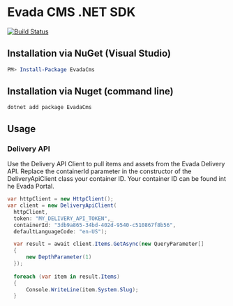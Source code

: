 # Evada CMS .NET SDK

[![Build Status](https://dev.azure.com/32technologies/Evada/_apis/build/status/evadacms-dotnet?branchName=master)](https://dev.azure.com/32technologies/Evada/_build/latest?definitionId=8?branchName=master)

## Installation via NuGet (Visual Studio)
```powershell
PM> Install-Package EvadaCms
```

## Installation via Nuget (command line)
```console
dotnet add package EvadaCms
```

## Usage

### Delivery API

Use the Delivery API Client to pull items and assets from the Evada Delivery API. Replace the containerId parameter in the constructor of the DeliveryApiClient class your container ID. Your container ID can be
found int he Evada Portal.

``` csharp
var httpClient = new HttpClient();
var client = new DeliveryApiClient(
  httpClient,
  token: "MY_DELIVERY_API_TOKEN",_
  containerId: "3db9a865-34bd-402d-9540-c510867f8b56",
  defaultLanguageCode: "en-US");

  var result = await client.Items.GetAsync(new QueryParameter[] 
  {
      new DepthParameter(1)
  });
  
  foreach (var item in result.Items)
  {
      Console.WriteLine(item.System.Slug);
  }
```

